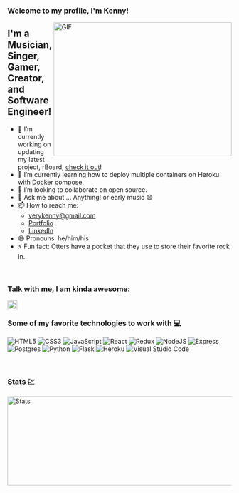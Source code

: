 ### Welcome to my profile, I'm Kenny!

<img align="right" alt="GIF" src="https://i.pinimg.com/originals/e4/26/70/e426702edf874b181aced1e2fa5c6cde.gif" width="400" height="300">

## I'm a Musician, Singer, Gamer, Creator, and Software Engineer!
- 🔭 I’m currently working on updating my latest project, rBoard, [check it out](https://github.com/verykenny/r-board)!
- 🌱 I’m currently learning how to deploy multiple containers on Heroku with Docker compose.
- 👯 I’m looking to collaborate on open source.
- 💬 Ask me about ... Anything! or early music 😄 
- 📫 How to reach me: 
  - verykenny@gmail.com
  - [Portfolio](https://kennethdonahue.com/)
  - [LinkedIn][linkedin]
- 😄 Pronouns: he/him/his
- ⚡ Fun fact: Otters have a pocket that they use to store their favorite rock in.

<br />


### Talk with me, I am kinda awesome:
[<img align="left" alt="holisitc_developer | LinkedIn" width="22px" src="https://cdn.jsdelivr.net/npm/simple-icons@v3/icons/linkedin.svg" />][linkedin]

<br />


### Some of my favorite technologies to work with 💻

![HTML5](https://img.shields.io/badge/html5-%23E34F26.svg?&style=for-the-badge&logo=html5&logoColor=white)
<img alt="CSS3" src="https://img.shields.io/badge/css3-%231572B6.svg?&style=for-the-badge&logo=css3&logoColor=white"/>
<img alt="JavaScript" src="https://img.shields.io/badge/javascript-%23323330.svg?&style=for-the-badge&logo=javascript&logoColor=%23F7DF1E"/>
<img alt="React" src="https://img.shields.io/badge/react-%2320232a.svg?&style=for-the-badge&logo=react&logoColor=%2361DAFB"/>
<img alt="Redux" src="https://img.shields.io/badge/redux-%23593d88.svg?&style=for-the-badge&logo=redux&logoColor=white"/>
<img alt="NodeJS" src="https://img.shields.io/badge/node.js-%2343853D.svg?&style=for-the-badge&logo=node.js&logoColor=white"/>
![Express](https://img.shields.io/badge/Express.js-000000?style=for-the-badge&logo=express&logoColor=white)
<img alt="Postgres" src ="https://img.shields.io/badge/postgres-%23316192.svg?&style=for-the-badge&logo=postgresql&logoColor=white"/>
<img alt="Python" src="https://img.shields.io/badge/python-%2314354C.svg?&style=for-the-badge&logo=python&logoColor=white"/>
<img alt="Flask" src="https://img.shields.io/badge/flask-%23000.svg?&style=for-the-badge&logo=flask&logoColor=white"/>
<img alt="Heroku" src="https://img.shields.io/badge/heroku-%23430098.svg?&style=for-the-badge&logo=heroku&logoColor=white"/>
<img alt="Visual Studio Code" src="https://img.shields.io/badge/VisualStudioCode-0078d7.svg?&style=for-the-badge&logo=visual-studio-code&logoColor=white"/>

<br />

### Stats 💹

<img alt="Stats" width="600px" height="200px" src="https://github-readme-stats.vercel.app/api?username=verykenny&&show_icons=true&title_color=000000&icon_color=bb2acf&text_color=FE5F55&bg_color=fefefe">

<br />

<!-- ### Connect with me 🤝

[<img align="left" alt="profile" width="22px" src="https://raw.githubusercontent.com/iconic/open-iconic/master/svg/globe.svg" />](https://kennethdonahue.com/)
[<img align="left" alt="caleb gilbert | LinkedIn" width="22px" src="https://cdn.jsdelivr.net/npm/simple-icons@v3/icons/linkedin.svg" />](https://www.linkedin.com/in/kenneth-donahue/)

<br /> -->

[linkedin]: https://www.linkedin.com/in/kenneth-donahue/
